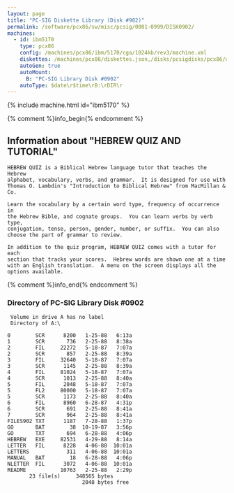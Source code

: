 ```yaml
---
layout: page
title: "PC-SIG Diskette Library (Disk #902)"
permalink: /software/pcx86/sw/misc/pcsig/0001-0999/DISK0902/
machines:
  - id: ibm5170
    type: pcx86
    config: /machines/pcx86/ibm/5170/cga/1024kb/rev3/machine.xml
    diskettes: /machines/pcx86/diskettes.json,/disks/pcsigdisks/pcx86/diskettes.json
    autoGen: true
    autoMount:
      B: "PC-SIG Library Disk #0902"
    autoType: $date\r$time\rB:\rDIR\r
---
```


{% include machine.html id="ibm5170" %}

{% comment %}info_begin{% endcomment %}

## Information about "HEBREW QUIZ AND TUTORIAL"

    HEBREW QUIZ is a Biblical Hebrew language tutor that teaches the Hebrew
    alphabet, vocabulary, verbs, and grammar.  It is designed for use with
    Thomas O. Lambdin's "Introduction to Biblical Hebrew" from MacMillan &
    Co.
    
    Learn the vocabulary by a certain word type, frequency of occurrence in
    the Hebrew Bible, and cognate groups.  You can learn verbs by verb type,
    conjugation, tense, person, gender, number, or suffix.  You can also
    choose the part of grammar to review.
    
    In addition to the quiz program, HEBREW QUIZ comes with a tutor for each
    section that tracks your scores.  Hebrew words are shown one at a time
    with an English translation.  A menu on the screen displays all the
    options available.
{% comment %}info_end{% endcomment %}


### Directory of PC-SIG Library Disk #0902

     Volume in drive A has no label
     Directory of A:\

    0        SCR      8200   1-25-88   6:13a
    1        SCR       736   2-25-88   8:38a
    2        FIL     22272   5-18-87   7:07a
    2        SCR       857   2-25-88   8:39a
    3        FIL     32640   5-18-87   7:07a
    3        SCR      1145   2-25-88   8:39a
    4        FIL     81024   5-18-87   7:07a
    4        SCR      1013   2-25-88   8:40a
    5        FIL      2048   5-18-87   7:07a
    5        FL2     80000   5-18-87   7:07a
    5        SCR      1173   2-25-88   8:40a
    6        FIL      8960   6-28-87   4:31p
    6        SCR       691   2-25-88   8:41a
    7        SCR       964   2-25-88   8:41a
    FILES902 TXT      1187   7-28-88   1:37p
    GO       BAT        38  10-19-87   3:56p
    GO       TXT       694   6-28-88   4:06p
    HEBREW   EXE     82531   4-29-88   8:14a
    LETTER   FIL      8228   4-06-88  10:01a
    LETTERS            311   4-06-88  10:01a
    MANUAL   BAT        18   6-28-88   4:06p
    NLETTER  FIL      3072   4-06-88  10:01a
    README           10763   2-25-88   2:29p
           23 file(s)     348565 bytes
                            2048 bytes free
